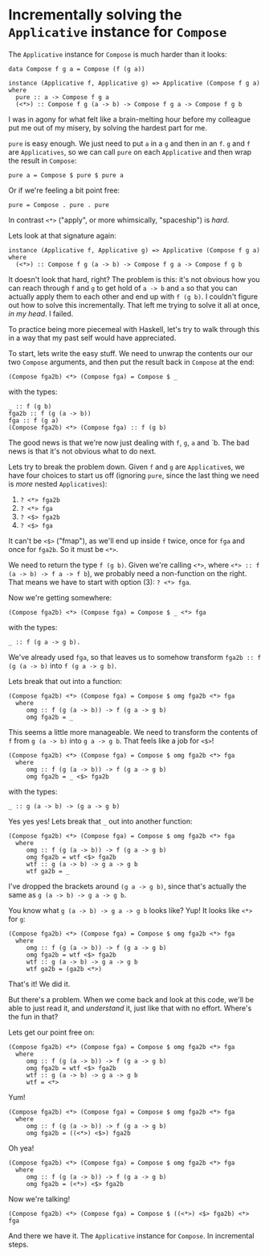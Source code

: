 # Incrementally solving the `Applicative` instance for `Compose`

The `Applicative` instance for `Compose` is much harder than it looks:

```
data Compose f g a = Compose (f (g a))

instance (Applicative f, Applicative g) => Applicative (Compose f g a) where
  pure :: a -> Compose f g a
  (<*>) :: Compose f g (a -> b) -> Compose f g a -> Compose f g b
```
I was in agony for what felt like a brain-melting hour before my colleague put me out of my misery, by solving the hardest part for me.

 `pure` is easy enough. We just need to put `a` in a `g` and then in an `f`. `g` and `f` are `Applicatives`, so we can call `pure`  on each `Applicative` and then wrap the result in `Compose`: 
```
pure a = Compose $ pure $ pure a
```
Or if we're feeling a bit point free:
```
pure = Compose . pure . pure
```

In contrast `<*>` ("apply", or more whimsically, "spaceship") is _hard_.

Lets look at that signature again:

```
instance (Applicative f, Applicative g) => Applicative (Compose f g a) where
  (<*>) :: Compose f g (a -> b) -> Compose f g a -> Compose f g b
```

It doesn't look that hard, right? The problem is this: it's not obvious how you can reach through `f` and `g` to get hold of `a -> b` and `a` so that you can actually apply them to each other and end up with `f (g b)`. I couldn't figure out how to solve this incrementally. That left me trying to solve it all at once, _in my head_. I failed.

To practice being more piecemeal with Haskell, let's try to walk through this in a way that my past self would have appreciated. 

To start, lets write the easy stuff. We need to unwrap the contents our our two `Compose` arguments, and then put the result back in `Compose` at the end:

```
(Compose fga2b) <*> (Compose fga) = Compose $ _
```
with the types:
```
_ :: f (g b) 
fga2b :: f (g (a -> b)) 
fga :: f (g a)
(Compose fga2b) <*> (Compose fga) :: f (g b)
```

The good news is that we're now just dealing with `f`, `g`, `a` and `b. The bad news is that it's not obvious what to do next. 

Lets try to break the problem down. Given `f` and `g` are `Applicative`s, we have four choices to start us off (ignoring `pure`, since the last thing we need is _more_ nested `Applicatives`):
1) `? <*> fga2b`
2) `? <*> fga`
3) `? <$> fga2b`
4) `? <$> fga`

It can't be `<$>` ("fmap"), as we'll end up inside `f` twice, once for `fga` and once for `fga2b`. So it must be `<*>`.

We need to return the type `f (g b)`. Given we're calling `<*>`, where `<*> :: f (a -> b) -> f a -> f b`), we probably need a non-function on the right. That means we have to start with option (3): `? <*> fga`. 

Now we're getting somewhere:

```
(Compose fga2b) <*> (Compose fga) = Compose $ _ <*> fga
```
with the types:
```
_ :: f (g a -> g b).
```

We've already used `fga`, so that leaves us to somehow transform `fga2b :: f (g (a -> b)` into `f (g a -> g b)`.

Lets break that out into a function:

```
(Compose fga2b) <*> (Compose fga) = Compose $ omg fga2b <*> fga
  where
     omg :: f (g (a -> b)) -> f (g a -> g b)
     omg fga2b = _
```

This seems a little more manageable. We need to transform the contents of `f` from `g (a -> b)` into `g a -> g b`. That feels like a job for `<$>`!

```
(Compose fga2b) <*> (Compose fga) = Compose $ omg fga2b <*> fga
  where
     omg :: f (g (a -> b)) -> f (g a -> g b)
     omg fga2b = _ <$> fga2b
```
with the types:
```
_ :: g (a -> b) -> (g a -> g b)
```

Yes yes yes! Lets break that `_` out into another function:

```
(Compose fga2b) <*> (Compose fga) = Compose $ omg fga2b <*> fga
  where
     omg :: f (g (a -> b)) -> f (g a -> g b)
     omg fga2b = wtf <$> fga2b
     wtf :: g (a -> b) -> g a -> g b
     wtf ga2b = _
```

I've dropped the brackets around `(g a -> g b)`, since that's actually the same as `g (a -> b) -> g a -> g b`.

You know what `g (a -> b) -> g a -> g b` looks like? Yup! It looks like `<*>` for `g`:

```
(Compose fga2b) <*> (Compose fga) = Compose $ omg fga2b <*> fga
  where
     omg :: f (g (a -> b)) -> f (g a -> g b)
     omg fga2b = wtf <$> fga2b
     wtf :: g (a -> b) -> g a -> g b
     wtf ga2b = (ga2b <*>)
```

That's it! We did it.

But there's a problem. When we come back and look at this code, we'll be able to just read it, and _understand_ it, just like that with no effort. Where's the fun in that?

Lets get our point free on:

```
(Compose fga2b) <*> (Compose fga) = Compose $ omg fga2b <*> fga
  where
     omg :: f (g (a -> b)) -> f (g a -> g b)
     omg fga2b = wtf <$> fga2b
     wtf :: g (a -> b) -> g a -> g b
     wtf = <*>
```

Yum!

```
(Compose fga2b) <*> (Compose fga) = Compose $ omg fga2b <*> fga
  where
     omg :: f (g (a -> b)) -> f (g a -> g b)
     omg fga2b = ((<*>) <$>) fga2b
```

Oh yea!

```
(Compose fga2b) <*> (Compose fga) = Compose $ omg fga2b <*> fga
  where
     omg :: f (g (a -> b)) -> f (g a -> g b)
     omg fga2b = (<*>) <$> fga2b
```

Now we're talking!

```
(Compose fga2b) <*> (Compose fga) = Compose $ ((<*>) <$> fga2b) <*> fga
```

And there we have it. The `Applicative` instance for `Compose`. In incremental steps.
